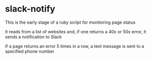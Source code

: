 # slack-notify

This is the early stage of a ruby script for monitoring page status

It reads from a list of websites and, if one returns a 40x or 50x error, it sends a notification to Slack

If a page returns an error 5 times in a row, a text message is sent to a specified phone number
